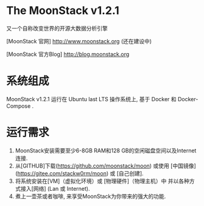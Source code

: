 # The MoonStack v1.2.1

又一个自称改变世界的开源大数据分析引擎

[MoonStack 官网] http://www.moonstack.org (还在建设中)

[MoonStack 官方Blog] http://blog.moonstack.org 

# 系统组成

MoonStack v1.2.1 运行在 Ubuntu last LTS 操作系统上, 基于 Docker 和 Docker-Compose .

# 运行需求

1. MoonStack安装需要至少6-8GB RAM和128 GB的空闲磁盘空间以及Internet连接.
2. 从[GITHUB]下载(https://github.com/moonstack/moon) 或使用 [中国镜像] (https://gitee.com/stackw0rm/moon) 或 [自己创建].
3. 将系统安装在[VM]（虚拟化环境）或 [物理硬件]（物理主机）中 并以各种方式接入[网络] (Lan 或 Internet).
4. 煮上一壶茶或者咖啡, 来享受MoonStack为你带来的强大的功能.
